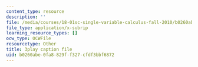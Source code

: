 ```yaml
---
content_type: resource
description: ''
file: /media/courses/18-01sc-single-variable-calculus-fall-2010/b0260abe0fa8829ff327cfdf3bbf6872_wOHrNt9ScYs.srt
file_type: application/x-subrip
learning_resource_types: []
ocw_type: OCWFile
resourcetype: Other
title: 3play caption file
uid: b0260abe-0fa8-829f-f327-cfdf3bbf6872
---
```

